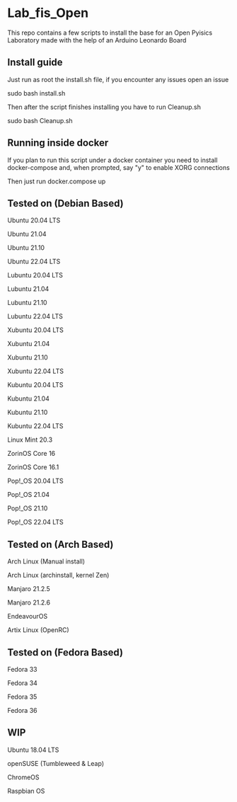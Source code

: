 # Lab_fis_Open
This repo contains a few scripts to install the base for an Open Pyisics Laboratory made with the help of an Arduino Leonardo Board


## Install guide
Just run as root the install.sh file, if you encounter any issues open an issue

sudo bash install.sh

Then after the script finishes installing you have to run Cleanup.sh

sudo bash Cleanup.sh

## Running inside docker
If you plan to run this script under a docker container you need to install docker-compose and, when prompted, say "y" to enable XORG connections

Then just run docker.compose up

## Tested on (Debian Based)

Ubuntu 20.04 LTS

Ubuntu 21.04

Ubuntu 21.10

Ubuntu 22.04 LTS

Lubuntu 20.04 LTS

Lubuntu 21.04

Lubuntu 21.10

Lubuntu 22.04 LTS

Xubuntu 20.04 LTS

Xubuntu 21.04

Xubuntu 21.10

Xubuntu 22.04 LTS

Kubuntu 20.04 LTS

Kubuntu 21.04

Kubuntu 21.10

Kubuntu 22.04 LTS

Linux Mint 20.3

ZorinOS Core 16

ZorinOS Core 16.1

Pop!_OS 20.04 LTS

Pop!_OS 21.04

Pop!_OS 21.10

Pop!_OS 22.04 LTS

## Tested on (Arch Based)

Arch Linux (Manual install)

Arch Linux (archinstall, kernel Zen)

Manjaro 21.2.5

Manjaro 21.2.6

EndeavourOS

Artix Linux (OpenRC)

## Tested on (Fedora Based)

Fedora 33

Fedora 34

Fedora 35

Fedora 36

## WIP

Ubuntu 18.04 LTS

openSUSE (Tumbleweed & Leap)

ChromeOS

Raspbian OS
